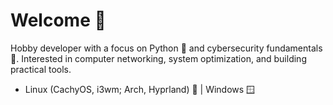 # Welcome 👋

Hobby developer with a focus on Python 🐍 and cybersecurity fundamentals 🔐. Interested in computer networking, system optimization, and building practical tools.

- Linux (CachyOS, i3wm; Arch, Hyprland) 🐧 | Windows 🪟


<!---
DennisNeu/DennisNeu is a ✨ special ✨ repository because its `README.md` (this file) appears on your GitHub profile.
You can click the Preview link to take a look at your changes.
--->
